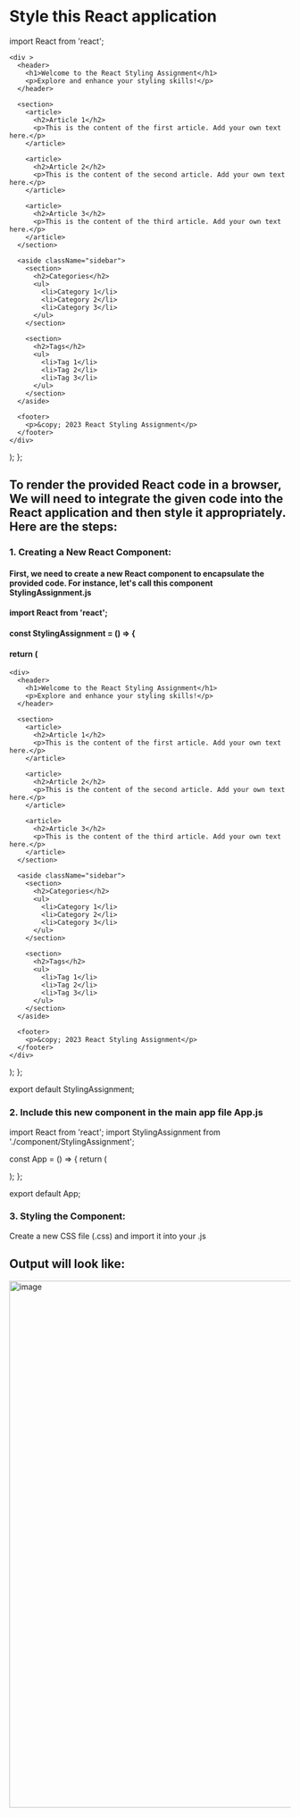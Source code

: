 # Style this  React application
import React from 'react';


    <div >
      <header>
        <h1>Welcome to the React Styling Assignment</h1>
        <p>Explore and enhance your styling skills!</p>
      </header>

      <section>
        <article>
          <h2>Article 1</h2>
          <p>This is the content of the first article. Add your own text here.</p>
        </article>

        <article>
          <h2>Article 2</h2>
          <p>This is the content of the second article. Add your own text here.</p>
        </article>

        <article>
          <h2>Article 3</h2>
          <p>This is the content of the third article. Add your own text here.</p>
        </article>
      </section>

      <aside className="sidebar">
        <section>
          <h2>Categories</h2>
          <ul>
            <li>Category 1</li>
            <li>Category 2</li>
            <li>Category 3</li>
          </ul>
        </section>

        <section>
          <h2>Tags</h2>
          <ul>
            <li>Tag 1</li>
            <li>Tag 2</li>
            <li>Tag 3</li>
          </ul>
        </section>
      </aside>

      <footer>
        <p>&copy; 2023 React Styling Assignment</p>
      </footer>
    </div>
  );
};


## To render the provided React code in a browser, We will need to integrate the given code into the React application and then style it appropriately. Here are the steps:
### 1. Creating a New React Component:
#### First, we need to create a new React component to encapsulate the provided code. For instance, let's call this component StylingAssignment.js
#### import React from 'react';

#### const StylingAssignment = () => {
  #### return (
    <div>
      <header>
        <h1>Welcome to the React Styling Assignment</h1>
        <p>Explore and enhance your styling skills!</p>
      </header>

      <section>
        <article>
          <h2>Article 1</h2>
          <p>This is the content of the first article. Add your own text here.</p>
        </article>

        <article>
          <h2>Article 2</h2>
          <p>This is the content of the second article. Add your own text here.</p>
        </article>

        <article>
          <h2>Article 3</h2>
          <p>This is the content of the third article. Add your own text here.</p>
        </article>
      </section>

      <aside className="sidebar">
        <section>
          <h2>Categories</h2>
          <ul>
            <li>Category 1</li>
            <li>Category 2</li>
            <li>Category 3</li>
          </ul>
        </section>

        <section>
          <h2>Tags</h2>
          <ul>
            <li>Tag 1</li>
            <li>Tag 2</li>
            <li>Tag 3</li>
          </ul>
        </section>
      </aside>

      <footer>
        <p>&copy; 2023 React Styling Assignment</p>
      </footer>
    </div>
  );
};

export default StylingAssignment;

### 2. Include this new component in the main app file App.js
import React from 'react';
import StylingAssignment from './component/StylingAssignment';

const App = () => {
  return (
    <div>
      <StylingAssignment />
    </div>
  );
};

export default App;

### 3. Styling the Component:

Create a new CSS file (.css) and import it into your .js

## Output will look like:
<img width="944" alt="image" src="https://github.com/shovanroyUSA/helloreact/assets/116796946/5f3f45b8-f534-4380-95d1-cacff9bc6fcf">


